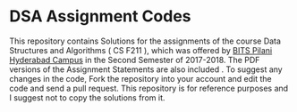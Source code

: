 # DSA Assignment Codes


This repository contains Solutions for the assignments of the course Data Structures and Algorithms ( CS F211 ), which was offered by [BITS Pilani Hyderabad Campus](http://www.bits-pilani.ac.in/Hyderabad/) in the Second Semester of 2017-2018. The PDF versions of the Assignment Statements are also included . To suggest any changes in the code, Fork the repository into your account and edit the code and send a pull request. This repository is for reference purposes and I suggest not to copy the solutions from it.
